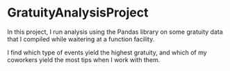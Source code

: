 # GratuityAnalysisProject

In this project, I run analysis using the Pandas library on some gratuity data that I compiled while waitering at a function facility.

I find which type of events yield the highest gratuity, and which of my coworkers yield the most tips when I work with them.
